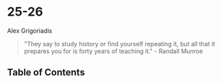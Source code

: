 
# 25-26
Alex Grigoriadis

>"They say to study history or find yourself repeating it, but all that it prepares you for is forty years of teaching it."
\- Randall Munroe

## Table of Contents
<!--stackedit_data:
eyJoaXN0b3J5IjpbLTEyNDU2MjMzOThdfQ==
-->